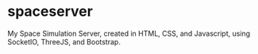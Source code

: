 # spaceserver
My Space Simulation Server, created in HTML, CSS, and Javascript, using SocketIO, ThreeJS, and Bootstrap.
